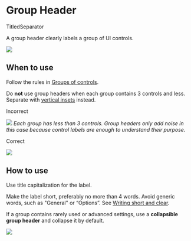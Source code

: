 <!-- Copyright 2000-2024 JetBrains s.r.o. and contributors. Use of this source code is governed by the Apache 2.0 license. -->

# Group Header

<tldr>TitledSeparator</tldr>

A group header clearly labels a group of UI controls.

![](01_group_header.png)


## When to use

Follow the rules in [Groups of controls](groups_of_controls.md).

Do **not** use group headers when each group contains 3 controls and less. Separate with [vertical insets](layout.md#organize-with-insets) instead.

<p> Incorrect </p>

![](6_03_group_incorrect.png)
*Each group has less than 3 controls. Group headers only add noise in this case because control labels are enough to understand their purpose.*

<p> Correct </p>

![](6_03_group_correct.png)


## How to use

Use title capitalization for the label.

Make the label short, preferably no more than 4 words. Avoid generic words, such as "General" or “Options”. See [Writing short and clear](writing_short.md).

If a group contains rarely used or advanced settings, use a **collapsible group header** and collapse it by default.

![](02_collapsed_header.png)




